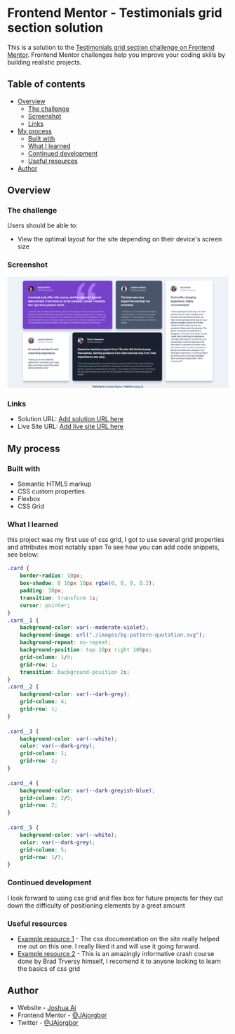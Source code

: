 # Frontend Mentor - Testimonials grid section solution

This is a solution to the [Testimonials grid section challenge on Frontend Mentor](https://www.frontendmentor.io/challenges/testimonials-grid-section-Nnw6J7Un7). Frontend Mentor challenges help you improve your coding skills by building realistic projects. 

## Table of contents

- [Overview](#overview)
  - [The challenge](#the-challenge)
  - [Screenshot](#screenshot)
  - [Links](#links)
- [My process](#my-process)
  - [Built with](#built-with)
  - [What I learned](#what-i-learned)
  - [Continued development](#continued-development)
  - [Useful resources](#useful-resources)
- [Author](#author)

<!-- **Note: Delete this note and update the table of contents based on what sections you keep.** -->

## Overview

### The challenge

Users should be able to:

- View the optimal layout for the site depending on their device's screen size

### Screenshot

![](./Screenshot.png)

### Links

- Solution URL: [Add solution URL here]([https://your-solution-url.com](https://www.frontendmentor.io/solutions/responsive-teastimonials-section-using-css-grid-4lJkpGrz9a))
- Live Site URL: [Add live site URL here]( https://JAjorgbor.github.io/testimonials-grid-section/)

## My process

### Built with

- Semantic HTML5 markup
- CSS custom properties
- Flexbox
- CSS Grid

### What I learned
this project was my first use of css grid, I got to use several grid properties and attributes most notably span
To see how you can add code snippets, see below:

```css
.card {
    border-radius: 10px;
    box-shadow: 0 10px 10px rgba(0, 0, 0, 0.2);
    padding: 30px;
    transition: transform 1s;
    cursor: pointer;
}
.card__1 {
    background-color: var(--moderate-violet);
    background-image: url("./images/bg-pattern-quotation.svg");
    background-repeat: no-repeat;
    background-position: top 10px right 100px;
    grid-column: 1/4;
    grid-row: 1;
    transition: background-position 2s;
}
.card__2 {
    background-color: var(--dark-grey);
    grid-column: 4;
    grid-row: 1;
}

.card__3 {
    background-color: var(--white);
    color: var(--dark-grey);
    grid-column: 1;
    grid-row: 2;
}

.card__4 {
    background-color: var(--dark-greyish-blue);
    grid-column: 2/5;
    grid-row: 2;
}

.card__5 {
    background-color: var(--white);
    color: var(--dark-grey);
    grid-column: 5;
    grid-row: 1/3;
}

```



### Continued development

I look forward to using css grid and flex box for future projects for they cut down the difficulty of positioning elements by a great amount

### Useful resources

- [Example resource 1](www.w3schools.com) - The css documentation on the site really helped me out on this one. I really liked it and will use it going forward.
- [Example resource 2](https://www.youtube.com/watch?v=0xMQfnTU6oo) - This is an amazingly informative crash course done by Brad Trversy himself, I recomend it to anyone looking to learn the basics of css grid 



## Author

- Website - [Joshua Aj](https://github.com/JAjorgbor)
- Frontend Mentor - [@JAjorgbor](https://www.frontendmentor.io/profile/yourusername)
- Twitter - [@JAjorgbor](https://www.twitter.com/JAjorgbor)


